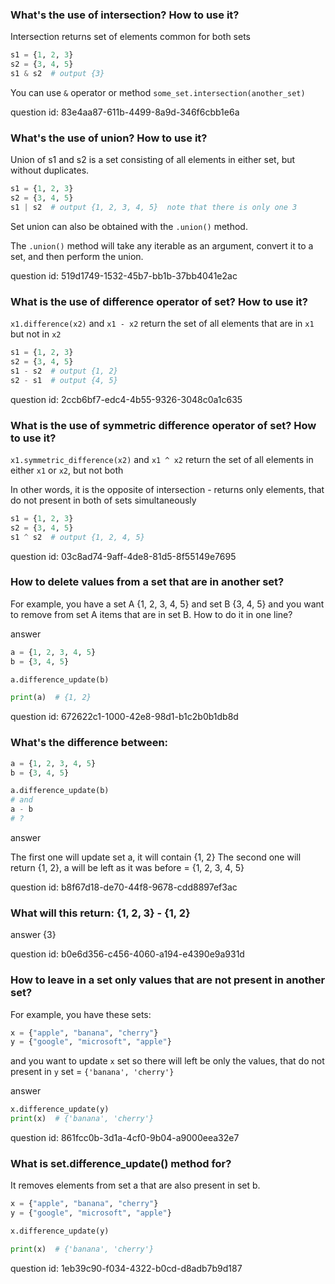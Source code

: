 ### What's the use of intersection? How to use it?

Intersection returns set of elements common for both sets


```python
s1 = {1, 2, 3}
s2 = {3, 4, 5}
s1 & s2  # output {3}
```

You can use `&` operator or method `some_set.intersection(another_set)`

question id: 83e4aa87-611b-4499-8a9d-346f6cbb1e6a

### What's the use of union? How to use it?

Union of s1 and s2 is a set consisting of all elements in either set, but without duplicates.

```python
s1 = {1, 2, 3}
s2 = {3, 4, 5}
s1 | s2  # output {1, 2, 3, 4, 5}  note that there is only one 3
```

Set union can also be obtained with the `.union()` method. 

The `.union()` method will take any iterable as an argument, convert it to a set, 
and then perform the union.

question id: 519d1749-1532-45b7-bb1b-37bb4041e2ac


### What is the use of difference operator of set? How to use it?

`x1.difference(x2)` and `x1 - x2` return the set of all elements that are in `x1` but not in `x2`

```python
s1 = {1, 2, 3}
s2 = {3, 4, 5}
s1 - s2  # output {1, 2}
s2 - s1  # output {4, 5}
```

question id: 2ccb6bf7-edc4-4b55-9326-3048c0a1c635

### What is the use of symmetric difference operator of set? How to use it?

`x1.symmetric_difference(x2)` and `x1 ^ x2` return the set of all elements in either `x1` or `x2`, but not both

In other words, it is the opposite of intersection - returns only elements, that do not present in both of sets 
simultaneously

```python
s1 = {1, 2, 3}
s2 = {3, 4, 5}
s1 ^ s2  # output {1, 2, 4, 5}
```

question id: 03c8ad74-9aff-4de8-81d5-8f55149e7695


### How to delete values from a set that are in another set?

For example, you have a set A {1, 2, 3, 4, 5} and set B {3, 4, 5} and you want to remove from set
A items that are in set B. How to do it in one line?

answer

```python
a = {1, 2, 3, 4, 5}
b = {3, 4, 5}

a.difference_update(b)

print(a)  # {1, 2}
```

question id: 672622c1-1000-42e8-98d1-b1c2b0b1db8d


### What's the difference between:

```python
a = {1, 2, 3, 4, 5}
b = {3, 4, 5}

a.difference_update(b)
# and 
a - b
# ?
```

answer

The first one will update set a, it will contain {1, 2}
The second one will return {1, 2}, a will be left as it was before = {1, 2, 3, 4, 5}

question id: b8f67d18-de70-44f8-9678-cdd8897ef3ac


### What will this return: {1, 2, 3} - {1, 2}

answer
{3}

question id: b0e6d356-c456-4060-a194-e4390e9a931d


### How to leave in a set only values that are not present in another set?

For example, you have these sets:
```python
x = {"apple", "banana", "cherry"}
y = {"google", "microsoft", "apple"}
```

and you want to update `x` set so there will left be only the values,
that do not present in `y` set = `{'banana', 'cherry'}`

answer

```python
x.difference_update(y)
print(x)  # {'banana', 'cherry'}
```

question id: 861fcc0b-3d1a-4cf0-9b04-a9000eea32e7


### What is set.difference_update() method for?

It removes elements from set a that are also present in set b.
```python
x = {"apple", "banana", "cherry"}
y = {"google", "microsoft", "apple"}

x.difference_update(y)

print(x)  # {'banana', 'cherry'}
```

question id: 1eb39c90-f034-4322-b0cd-d8adb7b9d187
